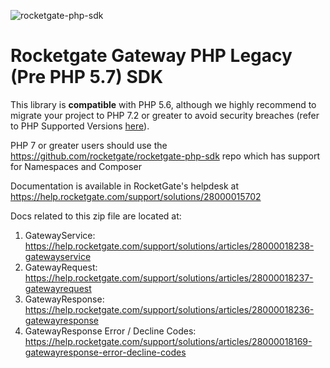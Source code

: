 ![rocketgate-php-sdk](http://rocketgate.com/images/logo_rocketgate.png)

Rocketgate Gateway PHP Legacy (Pre PHP 5.7) SDK
===========

This library is __compatible__ with PHP 5.6, although we highly recommend
to migrate your project to PHP 7.2 or greater to avoid security breaches 
(refer to PHP Supported Versions [here](https://www.php.net/supported-versions.php)).

PHP 7 or greater users should use the https://github.com/rocketgate/rocketgate-php-sdk repo which has support for Namespaces and Composer

Documentation is available in RocketGate's helpdesk at https://help.rocketgate.com/support/solutions/28000015702

Docs related to this zip file are located at:

1. GatewayService: https://help.rocketgate.com/support/solutions/articles/28000018238-gatewayservice
2. GatewayRequest: https://help.rocketgate.com/support/solutions/articles/28000018237-gatewayrequest
3. GatewayResponse: https://help.rocketgate.com/support/solutions/articles/28000018236-gatewayresponse
4. GatewayResponse Error / Decline Codes: https://help.rocketgate.com/support/solutions/articles/28000018169-gatewayresponse-error-decline-codes


